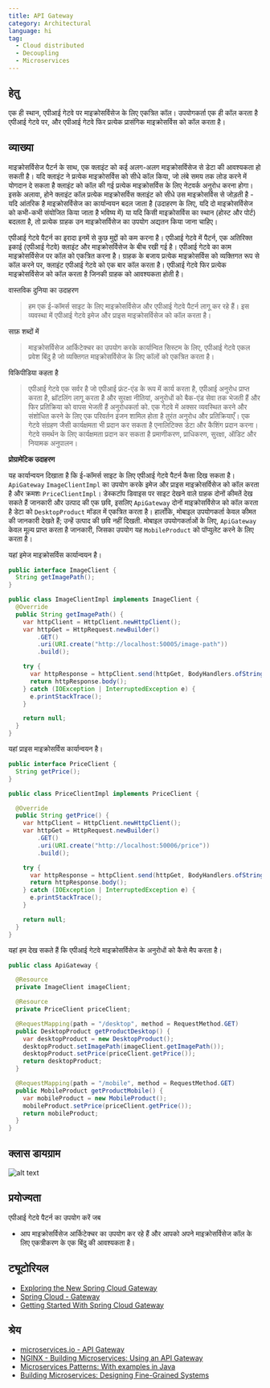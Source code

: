 ```yaml
---
title: API Gateway
category: Architectural
language: hi
tag:
  - Cloud distributed
  - Decoupling
  - Microservices
---
```


## हेतु

एक ही स्थान, एपीआई गेटवे पर माइक्रोसर्विसेज के लिए एकत्रित कॉल। उपयोगकर्ता एक ही कॉल करता है
एपीआई गेटवे पर, और एपीआई गेटवे फिर प्रत्येक प्रासंगिक माइक्रोसर्विस को कॉल करता है।

## व्याख्या

माइक्रोसर्विसेज पैटर्न के साथ, एक क्लाइंट को कई अलग-अलग माइक्रोसर्विसेज से डेटा की आवश्यकता हो सकती है। यदि
क्लाइंट ने प्रत्येक माइक्रोसर्विस को सीधे कॉल किया, जो लंबे समय तक लोड करने में योगदान दे सकता है
क्लाइंट को कॉल की गई प्रत्येक माइक्रोसर्विस के लिए नेटवर्क अनुरोध करना होगा। इसके अलावा, होने
क्लाइंट कॉल प्रत्येक माइक्रोसर्विस क्लाइंट को सीधे उस माइक्रोसर्विस से जोड़ती है - यदि आंतरिक है
माइक्रोसर्विसेज का कार्यान्वयन बदल जाता है (उदाहरण के लिए, यदि दो माइक्रोसर्विसेज को कभी-कभी संयोजित किया जाता है
भविष्य में) या यदि किसी माइक्रोसर्विस का स्थान (होस्ट और पोर्ट) बदलता है, तो प्रत्येक ग्राहक
उन माइक्रोसर्विसेज का उपयोग अद्यतन किया जाना चाहिए।

एपीआई गेटवे पैटर्न का इरादा इनमें से कुछ मुद्दों को कम करना है। एपीआई गेटवे में
पैटर्न, एक अतिरिक्त इकाई (एपीआई गेटवे) क्लाइंट और माइक्रोसर्विसेज के बीच रखी गई है।
एपीआई गेटवे का काम माइक्रोसर्विसेज पर कॉल को एकत्रित करना है। ग्राहक के बजाय
प्रत्येक माइक्रोसर्विस को व्यक्तिगत रूप से कॉल करने पर, क्लाइंट एपीआई गेटवे को एक बार कॉल करता है। एपीआई
गेटवे फिर प्रत्येक माइक्रोसर्विसेज को कॉल करता है जिनकी ग्राहक को आवश्यकता होती है।

वास्तविक दुनिया का उदाहरण

> हम एक ई-कॉमर्स साइट के लिए माइक्रोसर्विसेज और एपीआई गेटवे पैटर्न लागू कर रहे हैं। इस व्यवस्था में
> एपीआई गेटवे इमेज और प्राइस माइक्रोसर्विसेज को कॉल करता है।

साफ़ शब्दों में

> माइक्रोसर्विसेज आर्किटेक्चर का उपयोग करके कार्यान्वित सिस्टम के लिए, एपीआई गेटवे एकल प्रवेश बिंदु है
> जो व्यक्तिगत माइक्रोसर्विसेज के लिए कॉलों को एकत्रित करता है।

विकिपीडिया कहता है

> एपीआई गेटवे एक सर्वर है जो एपीआई फ्रंट-एंड के रूप में कार्य करता है, एपीआई अनुरोध प्राप्त करता है, थ्रॉटलिंग लागू करता है
> और सुरक्षा नीतियां, अनुरोधों को बैक-एंड सेवा तक भेजती हैं और फिर प्रतिक्रिया को वापस भेजती हैं
> अनुरोधकर्ता को. एक गेटवे में अक्सर व्यवस्थित करने और संशोधित करने के लिए एक परिवर्तन इंजन शामिल होता है
> तुरंत अनुरोध और प्रतिक्रियाएँ। एक गेटवे संग्रहण जैसी कार्यक्षमता भी प्रदान कर सकता है
> एनालिटिक्स डेटा और कैशिंग प्रदान करना। गेटवे समर्थन के लिए कार्यक्षमता प्रदान कर सकता है
> प्रमाणीकरण, प्राधिकरण, सुरक्षा, ऑडिट और नियामक अनुपालन।

**प्रोग्रामेटिक उदाहरण**

यह कार्यान्वयन दिखाता है कि ई-कॉमर्स साइट के लिए एपीआई गेटवे पैटर्न कैसा दिख सकता है।
`ApiGateway` `ImageClientImpl` का उपयोग करके इमेज और प्राइस माइक्रोसर्विसेज को कॉल करता है और
क्रमशः `PriceClientImpl`। डेस्कटॉप डिवाइस पर साइट देखने वाले ग्राहक दोनों कीमतें देख सकते हैं
जानकारी और उत्पाद की एक छवि, इसलिए `ApiGateway` दोनों माइक्रोसर्विसेज को कॉल करता है
डेटा को `DesktopProduct` मॉडल में एकत्रित करता है। हालाँकि, मोबाइल उपयोगकर्ता केवल कीमत की जानकारी देखते हैं;
उन्हें उत्पाद की छवि नहीं दिखती. मोबाइल उपयोगकर्ताओं के लिए, `ApiGateway` केवल मूल्य प्राप्त करता है
जानकारी, जिसका उपयोग यह `MobileProduct` को पॉप्युलेट करने के लिए करता है।

यहां इमेज माइक्रोसर्विस कार्यान्वयन है।

```java
public interface ImageClient {
  String getImagePath();
}

public class ImageClientImpl implements ImageClient {
  @Override
  public String getImagePath() {
    var httpClient = HttpClient.newHttpClient();
    var httpGet = HttpRequest.newBuilder()
        .GET()
        .uri(URI.create("http://localhost:50005/image-path"))
        .build();

    try {
      var httpResponse = httpClient.send(httpGet, BodyHandlers.ofString());
      return httpResponse.body();
    } catch (IOException | InterruptedException e) {
      e.printStackTrace();
    }

    return null;
  }
}
```

यहां प्राइस माइक्रोसर्विस कार्यान्वयन है।

```java
public interface PriceClient {
  String getPrice();
}

public class PriceClientImpl implements PriceClient {

  @Override
  public String getPrice() {
    var httpClient = HttpClient.newHttpClient();
    var httpGet = HttpRequest.newBuilder()
        .GET()
        .uri(URI.create("http://localhost:50006/price"))
        .build();

    try {
      var httpResponse = httpClient.send(httpGet, BodyHandlers.ofString());
      return httpResponse.body();
    } catch (IOException | InterruptedException e) {
      e.printStackTrace();
    }

    return null;
  }
}
```

यहां हम देख सकते हैं कि एपीआई गेटवे माइक्रोसर्विसेज के अनुरोधों को कैसे मैप करता है।

```java
public class ApiGateway {

  @Resource
  private ImageClient imageClient;

  @Resource
  private PriceClient priceClient;

  @RequestMapping(path = "/desktop", method = RequestMethod.GET)
  public DesktopProduct getProductDesktop() {
    var desktopProduct = new DesktopProduct();
    desktopProduct.setImagePath(imageClient.getImagePath());
    desktopProduct.setPrice(priceClient.getPrice());
    return desktopProduct;
  }

  @RequestMapping(path = "/mobile", method = RequestMethod.GET)
  public MobileProduct getProductMobile() {
    var mobileProduct = new MobileProduct();
    mobileProduct.setPrice(priceClient.getPrice());
    return mobileProduct;
  }
}
```

## क्लास डायग्राम
![alt text](../../../api-gateway/etc/api-gateway.png "API Gateway")

## प्रयोज्यता

 एपीआई गेटवे पैटर्न का उपयोग करें जब

* आप माइक्रोसर्विसेज आर्किटेक्चर का उपयोग कर रहे हैं और आपको अपने माइक्रोसर्विसेज कॉल के लिए एकत्रीकरण के एक बिंदु की आवश्यकता है।

## ट्यूटोरियल

* [Exploring the New Spring Cloud Gateway](https://www.baeldung.com/spring-cloud-gateway)
* [Spring Cloud - Gateway](https://www.tutorialspoint.com/spring_cloud/spring_cloud_gateway.htm)
* [Getting Started With Spring Cloud Gateway](https://dzone.com/articles/getting-started-with-spring-cloud-gateway)

## श्रेय

* [microservices.io - API Gateway](http://microservices.io/patterns/apigateway.html)
* [NGINX - Building Microservices: Using an API Gateway](https://www.nginx.com/blog/building-microservices-using-an-api-gateway/)
* [Microservices Patterns: With examples in Java](https://www.amazon.com/gp/product/1617294543/ref=as_li_qf_asin_il_tl?ie=UTF8&tag=javadesignpat-20&creative=9325&linkCode=as2&creativeASIN=1617294543&linkId=ac7b6a57f866ac006a309d9086e8cfbd)
* [Building Microservices: Designing Fine-Grained Systems](https://www.amazon.com/gp/product/1491950358/ref=as_li_qf_asin_il_tl?ie=UTF8&tag=javadesignpat-20&creative=9325&linkCode=as2&creativeASIN=1491950358&linkId=4c95ca9831e05e3f0dadb08841d77bf1)
